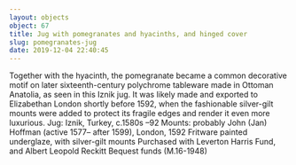 ```yaml
---
layout: objects
object: 67
title: Jug with pomegranates and hyacinths, and hinged cover
slug: pomegranates-jug
date: 2019-12-04 22:40:45
---
```

Together with the hyacinth, the pomegranate became a common decorative motif on later sixteenth-century polychrome tableware made in Ottoman Anatolia, as seen in this Iznik jug.  It was likely made and exported to Elizabethan London shortly before 1592, when the fashionable silver-gilt mounts were added to protect its fragile edges and render it even more luxurious.  Jug: Iznik, Turkey, c.1580s –92 Mounts: probably John (Jan) Hoffman  (active 1577– after 1599), London, 1592 Fritware painted underglaze,  with silver-gilt mounts  Purchased with Leverton Harris Fund,  and Albert Leopold Reckitt Bequest funds (M.16-1948)
